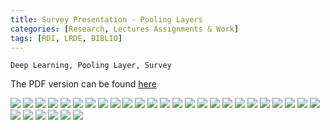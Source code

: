 ```yaml
---
title: Survey Presentation - Pooling Layers
categories: [Research, Lectures Assignments & Work]
tags: [RDI, LRDE, BIBLIO]
---
```


```
Deep Learning, Pooling Layer, Survey
```

The PDF version can be found [here](https://drive.google.com/uc?print=false&id=1iAZs3ZuDmH_-ib_HEFn90sQHD925pOz8)

![](https://drive.google.com/uc?id=1DKPdzg77ASf9MyYs0Iod7OMsFOClo22S)
![](https://drive.google.com/uc?id=1SkQmZHrE72yeCtfodUS_hY7DIA1J51Y9)
![](https://drive.google.com/uc?id=1IHcFOLduoUs3HgZBEQX6tl0jIapXWxCT)
![](https://drive.google.com/uc?id=1qlZjx6FxYH6O02xH9loxZ8qfuGk0Ug-N)
![](https://drive.google.com/uc?id=1KAiw45vZr3nWOrq-dUitFB2Z4KFvJojo)
![](https://drive.google.com/uc?id=1diAi6KiqnL8_uZ59R-Sf4ldk7-5uZtHD)
![](https://drive.google.com/uc?id=1wE4yo9AdgUd5O1YSExdp0QDTQWqR0dVO)
![](https://drive.google.com/uc?id=1xqhTBy7u-cMekOkgdqv8qfLf7N9UX2vR)
![](https://drive.google.com/uc?id=1qvWEzaQngh54AA685RrjUSxs79VwF50N)
![](https://drive.google.com/uc?id=1Buxus8SATC0COhwyC9jXwC9CmwVFMSrm)
![](https://drive.google.com/uc?id=1Ayz99alxcVmxIHZc3hGGTTm2peELJpC-)
![](https://drive.google.com/uc?id=18G1ok4-lrng1r2GfAdUqxETzojYlaHlW)
![](https://drive.google.com/uc?id=1M-h5npUviNzHLWAvjT9VksLFVeG80Ftd)
![](https://drive.google.com/uc?id=1hZ8QYYwlwPlIUFaflgVfU26O9_tldSWm)
![](https://drive.google.com/uc?id=1cdmn1gSjfwKyxTrArYWoafuQMHpbsYFb)
![](https://drive.google.com/uc?id=1eYu--_mXFg5HE3q3Bzb2VB4ArKWT7Fnu)
![](https://drive.google.com/uc?id=1EqcVyfMrQXP8K77-Xe6m-1u7s16HfyiX)
![](https://drive.google.com/uc?id=18U2M5SyxrHc_UY3vycHm8W375cVTueet)
![](https://drive.google.com/uc?id=1PzT8oYPs39QVUBr83XsC3DtcaYNMPuah)
![](https://drive.google.com/uc?id=1tidWWrLKUEeXIIeeqvndOqa_5UxAFEYL)
![](https://drive.google.com/uc?id=1NMYlGOTQfoR48wmsacKupDIkRYv-4Tmm)
![](https://drive.google.com/uc?id=1IVPQrGOFNK8EBoI0CjQWhfuPEZEAhkSz)
![](https://drive.google.com/uc?id=1zfWytmAD2xdCBH1jehqPYluecVJQ2Lho)
![](https://drive.google.com/uc?id=1JsGPF6qL3VykIsCxrbj2U5bAjv6D-EBz)
![](https://drive.google.com/uc?id=1aknCC8WKiygnXWcy0PsHECG4H9So_jiK)
![](https://drive.google.com/uc?id=1H7UGEl3KGE64SUItvuIQ4ymollrGb5Z5)
![](https://drive.google.com/uc?id=1kazTauAz-s7bm2FrjauuxZ5Io6nLDKLB)
![](https://drive.google.com/uc?id=1XMooW2Jjemb4jJPvy8kaY9pDL9GXVaDB)
![](https://drive.google.com/uc?id=1Jv20YY3K8-AhT2x3yNQfllzSiHfchXgO)
![](https://drive.google.com/uc?id=1qg9G7kxBtX469mrjee9KFAw61DfzOG81)
![](https://drive.google.com/uc?id=1Yb6UtlCuOD0KpyIk3sIlM4ddgEeFj_j4)
